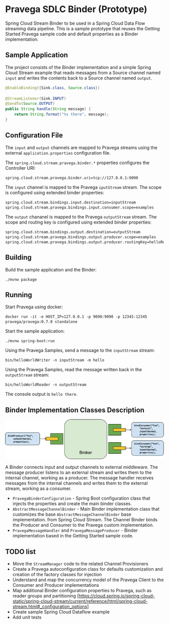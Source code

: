 # Pravega SDLC Binder (Prototype)

Spring Cloud Stream Binder to be used in a Spring Cloud Data Flow streaming data pipeline. This is a sample prototype that reuses the
Getting Started Pravega sample code and default properties as a Binder implementation.

## Sample Application

The project consists of the Binder implementation and a simple Spring Cloud Stream example that reads messages from a Source channel named `input` and writes the contents back to a Source channel named `output`. 

```java
@EnableBinding({Sink.class, Source.class})

@StreamListener(Sink.INPUT)
@SendTo(Source.OUTPUT)
public String handle(String message) {
    return String.format("%s there", message);
}
```

## Configuration File

The `input` and `output` channels are mapped to Pravega streams using the external `application.properties` configuration file.

The `spring.cloud.stream.pravega.binder.*` properties configures the Controller URI: 
```properties
spring.cloud.stream.pravega.binder.uri=tcp://127.0.0.1:9090
```

The `input` channel is mapped to the Pravega `iputStream` stream. The scope is configured using extended binder properties:
```properties
spring.cloud.stream.bindings.input.destination=inputStream
spring.cloud.stream.pravega.bindings.input.consumer.scope=examples
```

The `output` chananel is mapped to the Pravega `outputStream` stream. The scope and routing key is configured using extended binder properties:
```properties
spring.cloud.stream.bindings.output.destination=outputStream
spring.cloud.stream.pravega.bindings.output.producer.scope=examples
spring.cloud.stream.pravega.bindings.output.producer.routingKey=helloRoutingKey
```

## Building

Build the sample application and the Binder:

```shell script
./mvnw package
```

## Running

Start Pravega using docker:
```shell script
docker run -it -e HOST_IP=127.0.0.1 -p 9090:9090 -p 12345:12345 pravega/pravega:0.7.0 standalone
```

Start the sample application:
```shell script
./mvnw spring-boot:run
```

Using the Pravega Samples, send a message to the `inputStream` stream:
```shell script
bin/helloWorldWriter -n inputStream -m hello
```

Using the Pravega Samples, read the message written back in the `outputStream` stream:
```shell script
bin/helloWorldReader -n outputStream
```

The console output is `hello there`.

## Binder Implementation Classes Description

![Binder Diagram](https://raw.githubusercontent.com/spring-cloud/spring-cloud-stream/master/docs/src/main/asciidoc/images/producers-consumers.png)

A Binder connects input and output channels to external middleware. The message producer listens to an external stream and writes 
them to the internal channel, working as a producer. The message handler receives messages from the internal channels and writes
them to the external stream, working as a consumer.  

* `PravegaBinderConfiguration` - Spring Boot configuration class that injects the properties and create the main binder classes.
* `AbstractMessageChannelBinder` - Main Binder implementation class that customizes the base `AbstractMessageChannelBinder` base implementation.
from Spring Cloud Stream. The Channel Binder binds the Producer and Consumer to the Pravega custom implementation.
* `PravegaMessageHandler` and `PravegaMessageProducer` - Binder implementation based in the Getting Started sample code.  

## TODO list

- Move the `StreamManager` code to the related Channel Provisioners
- Create a Pravega autoconfiguration class for defaults customization and creation of the factory classes for injection
- Understand and map the concurrency model of the Pravega Client to the Consumer and Producer implementations
- Map additional Binder configuration properties to Pravega, such as reader groups and partitioning [https://cloud.spring.io/spring-cloud-static/spring-cloud-stream/current/reference/html/spring-cloud-stream.html#_configuration_options]
- Create sample Spring Cloud Dataflow example
- Add unit tests
